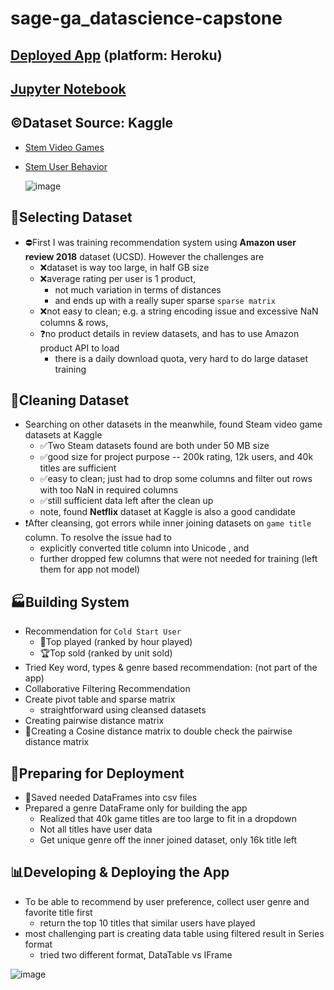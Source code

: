 # sage-ga_datascience-capstone
  
  
## [Deployed App](https://roy-liu-sage-ga.herokuapp.com/capstone) (platform: Heroku)
## [Jupyter Notebook](https://github.com/roycliu/sage-ga_datascience-capstone/blob/main/capstone/Game%20Recommendation%20System.ipynb)
## ©Dataset Source: Kaggle
- [Stem Video Games](https://www.kaggle.com/trolukovich/steam-games-complete-dataset)
- [Stem User Behavior](https://www.kaggle.com/tamber/steam-video-games)
  
  ![image](https://user-images.githubusercontent.com/37002271/123145167-680ac180-d411-11eb-8333-fc1a4599e1bf.png)

  
  
## 🤨Selecting Dataset

- ⛔First I was training recommendation system using __Amazon user review 2018__ dataset (UCSD). However the challenges are
  - ❌dataset is way too large, in half GB size
  - ❌average rating per user is 1 product, 
    - not much variation in terms of distances
    - and ends up with a really super sparse `sparse matrix`
  - ❌not easy to clean; e.g. a string encoding issue and excessive NaN columns & rows, 
  - ❓no product details in review datasets, and has to use Amazon product API to load
    - there is a daily download quota, very hard to do large dataset training

## 🧹Cleaning Dataset

- Searching on other datasets in the meanwhile, found Steam video game datasets at Kaggle
  - ✅Two Steam datasets found are both under 50 MB size
  - ✅good size for project purpose
  -- 200k rating, 12k users, and 40k titles are sufficient
  - ✅easy to clean; just had to drop some columns and filter out rows with too NaN in required columns
  - ✅still sufficient data left after the clean up
  - note, found __Netflix__ dataset at Kaggle is also a good candidate
- ❗After cleansing, got errors while inner joining datasets on `game title` column. To resolve the issue had to
  - explicitly converted title column into Unicode , and 
  - further dropped few columns that were not needed for training (left them for app not model)

## 🏭Building System

- Recommendation for `Cold Start User`
  - 🥇Top played (ranked by hour played)
  - 🏆Top sold (ranked by unit sold) 
- Tried Key word, types & genre based recommendation: (not part of the app)
-  Collaborative Filtering Recommendation 
  - Create pivot table and sparse matrix
    - straightforward using cleansed datasets
  - Creating pairwise distance matrix
  - 🎯Creating a Cosine distance matrix to double check the pairwise distance matrix

## 🧰Preparing for Deployment

- 💾Saved needed DataFrames into csv files
- Prepared a genre DataFrame only for building the app
  - Realized that 40k game titles are too large to fit in a dropdown
  - Not all titles have user data 
  - Get unique genre off the inner joined dataset, only 16k title left

## 📊Developing & Deploying the App

- To be able to recommend by user preference, collect user genre and favorite title first
  - return the top 10 titles that similar users have played
- most challenging part is creating data table using filtered result in Series format
  - tried two different format, DataTable vs IFrame
  
  
![image](https://user-images.githubusercontent.com/37002271/123145786-0a2aa980-d412-11eb-8152-b38c358103b4.png)


